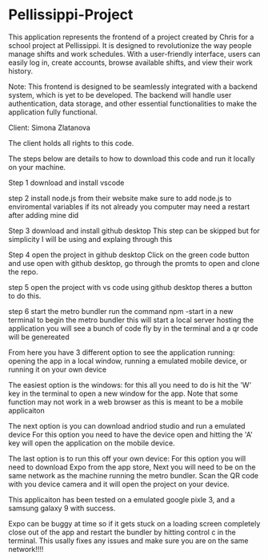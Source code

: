 # Pellissippi-Project
This application represents the frontend of a project created by Chris for a school project at Pellissippi. It is designed to revolutionize the way people manage shifts and work schedules. With a user-friendly interface, users can easily log in, create accounts, browse available shifts, and view their work history.

Note: This frontend is designed to be seamlessly integrated with a backend system, which is yet to be developed. The backend will handle user authentication, data storage, and other essential functionalities to make the application fully functional.

Client: Simona Zlatanova

The client holds all rights to this code.

The steps below are details to how to download this code and run it locally on your machine. 


Step 1 download and install vscode 

step 2 install node.js from their website
make sure to add node.js to enviromental variables if its not already you computer may need a restart after adding mine did

Step 3 download and install github desktop
This step can be skipped but for simplicity I will be using and explaing through this

Step 4 open the project in github desktop
Click on the green code button and use open with github desktop, go through the promts to open and clone the repo.

step 5 open the project with vs code
using github desktop theres a button to do this.

step 6 start the metro bundler
run the command npm -start in a new terminal to begin the metro bundler this will start a local server hosting the application you will see a bunch of code fly by in the terminal and a qr code will be genereated

From here you have 3 different option to see the application running: opening the app in a local window, running a emulated mobile device, or running it on your own device

The easiest option is the windows:
  for this all you need to do is hit the 'W' key in the terminal to open a new window for the app. Note that some function may not work in a web browser as this is meant to be a mobile applicaiton

The next option is you can download andriod studio and run a emulated device
  For this option you need to have the device open and hitting the 'A' key will open the application on the mobile device.

The last option is to run this off your own device:
  For this option you will need to download Expo from the app store, Next you will need to be on the same network as the machine running the metro bundler. Scan the QR code with you device camera and it will open the project on your device.

This applicaiton has been tested on a emulated google pixle 3, and a samsung galaxy 9 with success.

Expo can be buggy at time so if it gets stuck on a loading screen completely close out of the app and restart the bundler by hitting control c in the terminal. This usally fixes any issues and make sure you are on the same network!!!!
